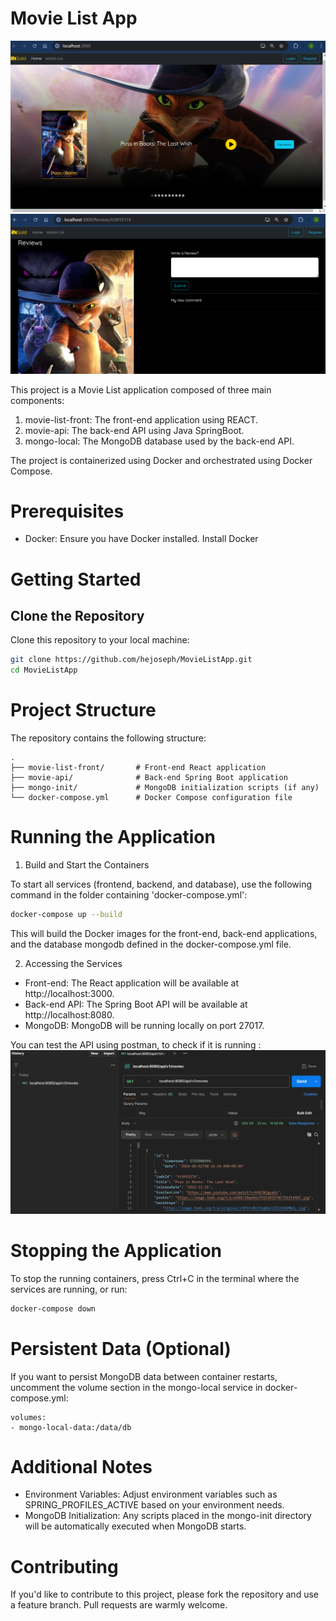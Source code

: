 # Movie List App

[![Home](1.png)](1.png)
[![Review](2.png)](2.png)

This project is a Movie List application composed of three main components:

1. movie-list-front: The front-end application using REACT.
2. movie-api: The back-end API using Java SpringBoot.
3. mongo-local: The MongoDB database used by the back-end API.

The project is containerized using Docker and orchestrated using Docker Compose.

# Prerequisites
- Docker: Ensure you have Docker installed. Install Docker

# Getting Started
## Clone the Repository
Clone this repository to your local machine:

```sh
git clone https://github.com/hejoseph/MovieListApp.git
cd MovieListApp
```

# Project Structure
The repository contains the following structure:

    .
    ├── movie-list-front/       # Front-end React application
    ├── movie-api/              # Back-end Spring Boot application
    ├── mongo-init/             # MongoDB initialization scripts (if any)
    └── docker-compose.yml      # Docker Compose configuration file

# Running the Application
1. Build and Start the Containers

To start all services (frontend, backend, and database), use the following command in the folder containing 'docker-compose.yml':

```sh
docker-compose up --build
```

This will build the Docker images for the front-end, back-end applications, and the database mongodb defined in the docker-compose.yml file.

2. Accessing the Services

- Front-end: The React application will be available at http://localhost:3000.
- Back-end API: The Spring Boot API will be available at http://localhost:8080.
- MongoDB: MongoDB will be running locally on port 27017.

You can test the API using postman, to check if it is running : 
[![Postman](3.png)](3.png)

# Stopping the Application
To stop the running containers, press Ctrl+C in the terminal where the services are running, or run:

```sh
docker-compose down
```

# Persistent Data (Optional)
If you want to persist MongoDB data between container restarts, uncomment the volume section in the mongo-local service in docker-compose.yml:

    volumes:
    - mongo-local-data:/data/db

# Additional Notes
- Environment Variables: Adjust environment variables such as SPRING_PROFILES_ACTIVE  based on your environment needs.
- MongoDB Initialization: Any scripts placed in the mongo-init directory will be automatically executed when MongoDB starts.

# Contributing
If you'd like to contribute to this project, please fork the repository and use a feature branch. Pull requests are warmly welcome.